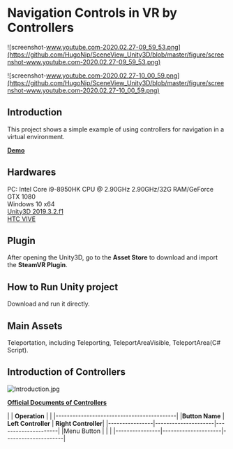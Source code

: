 # Navigation Controls in VR by Controllers

![screenshot-www.youtube.com-2020.02.27-09_59_53.png](https://github.com/HugoNip/SceneView_Unity3D/blob/master/figure/screenshot-www.youtube.com-2020.02.27-09_59_53.png)

![screenshot-www.youtube.com-2020.02.27-10_00_59.png](https://github.com/HugoNip/SceneView_Unity3D/blob/master/figure/screenshot-www.youtube.com-2020.02.27-10_00_59.png)

## Introduction
This project shows a simple example of using controllers for navigation in a virtual environment.

[**Demo**](https://youtu.be/F4rgRLcNyo0)

## Hardwares
PC: Intel Core i9-8950HK CPU @ 2.90GHz 2.90GHz/32G RAM/GeForce GTX 1080  
Windows 10 x64  
[Unity3D 2019.3.2.f1](https://unity3d.com/get-unity/download/archive?_ga=2.40182242.1304774695.1582602743-918063752.1582602743)  
[HTC VIVE](https://www.vive.com/us/product/vive/)  

## Plugin
After opening the Unity3D, go to the **Asset Store** to download and import the **SteamVR Plugin**.

## How to Run Unity project
Download and run it directly.

## Main Assets
Teleportation, including Teleporting, TeleportAreaVisible, TeleportArea(C# Script).


## Introduction of Controllers
![Introduction.jpg](https://github.com/HugoNip/SceneView_Unity3D/blob/master/figure/Introduction.jpg)

[**Official Documents of Controllers**](https://www.vive.com/eu/support/vive/category_howto/about-the-controllers.html)


|                |              **Operation**                |
|                |-------------------------------------------|
|**Button Name** | **Left Controller** | **Right Controller**|
|----------------|---------------------|---------------------|
|Menu Button     |                     |                     |
|----------------|---------------------|---------------------|
